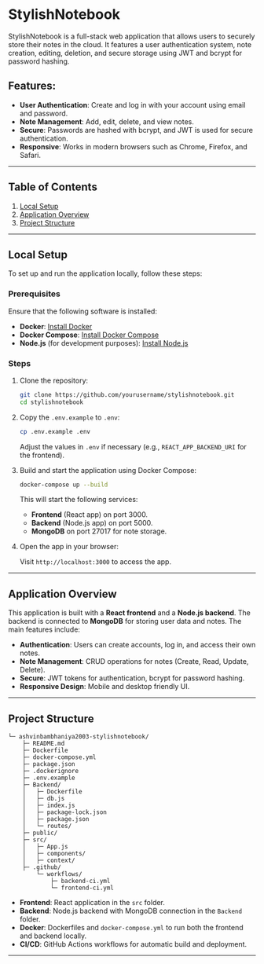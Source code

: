 # StylishNotebook

StylishNotebook is a full-stack web application that allows users to securely store their notes in the cloud. It features a user authentication system, note creation, editing, deletion, and secure storage using JWT and bcrypt for password hashing.

## Features:
- **User Authentication**: Create and log in with your account using email and password.
- **Note Management**: Add, edit, delete, and view notes.
- **Secure**: Passwords are hashed with bcrypt, and JWT is used for secure authentication.
- **Responsive**: Works in modern browsers such as Chrome, Firefox, and Safari.

---

## Table of Contents
1. [Local Setup](#local-setup)
2. [Application Overview](#application-overview)
3. [Project Structure](#project-structure)

---

## Local Setup

To set up and run the application locally, follow these steps:

### Prerequisites

Ensure that the following software is installed:
- **Docker**: [Install Docker](https://www.docker.com/get-started)
- **Docker Compose**: [Install Docker Compose](https://docs.docker.com/compose/install/)
- **Node.js** (for development purposes): [Install Node.js](https://nodejs.org/)

### Steps

1. Clone the repository:

   ```bash
   git clone https://github.com/yourusername/stylishnotebook.git
   cd stylishnotebook
   ```

2. Copy the `.env.example` to `.env`:

   ```bash
   cp .env.example .env
   ```

   Adjust the values in `.env` if necessary (e.g., `REACT_APP_BACKEND_URI` for the frontend).

3. Build and start the application using Docker Compose:

   ```bash
   docker-compose up --build
   ```

   This will start the following services:
   - **Frontend** (React app) on port 3000.
   - **Backend** (Node.js app) on port 5000.
   - **MongoDB** on port 27017 for note storage.

4. Open the app in your browser:

   Visit `http://localhost:3000` to access the app.

---

## Application Overview

This application is built with a **React frontend** and a **Node.js backend**. The backend is connected to **MongoDB** for storing user data and notes. The main features include:

- **Authentication**: Users can create accounts, log in, and access their own notes.
- **Note Management**: CRUD operations for notes (Create, Read, Update, Delete).
- **Secure**: JWT tokens for authentication, bcrypt for password hashing.
- **Responsive Design**: Mobile and desktop friendly UI.

---

## Project Structure

```plaintext
└─ ashvinbambhaniya2003-stylishnotebook/
    ├─ README.md
    ├─ Dockerfile
    ├─ docker-compose.yml
    ├─ package.json
    ├─ .dockerignore
    ├─ .env.example
    ├─ Backend/
    │   ├─ Dockerfile
    │   ├─ db.js
    │   ├─ index.js
    │   ├─ package-lock.json
    │   ├─ package.json
    │   └─ routes/
    ├─ public/
    ├─ src/
    │   ├─ App.js
    │   ├─ components/
    │   ├─ context/
    ├─ .github/
        └─ workflows/
            ├─ backend-ci.yml
            └─ frontend-ci.yml
```

- **Frontend**: React application in the `src` folder.
- **Backend**: Node.js backend with MongoDB connection in the `Backend` folder.
- **Docker**: Dockerfiles and `docker-compose.yml` to run both the frontend and backend locally.
- **CI/CD**: GitHub Actions workflows for automatic build and deployment.

---

